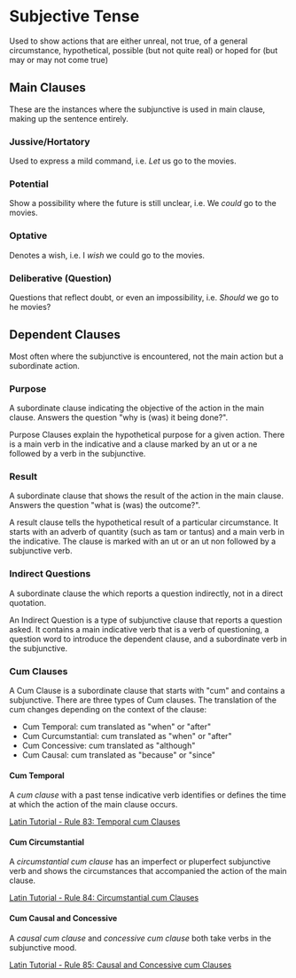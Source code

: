 # Subjective Tense

Used to show actions that are either unreal, not true, of a general circumstance, hypothetical, possible (but not quite real) or  hoped for (but may or may not come true)

## Main Clauses

These are the instances where the subjunctive is used in main clause, making up the sentence entirely.

### Jussive/Hortatory

Used to express a mild command, i.e. _Let_ us go to the movies.

### Potential

Show a possibility where the future is still unclear, i.e. We _could_ go to the movies.

### Optative

Denotes a wish, i.e. I _wish_ we could go to the movies.

### Deliberative (Question)

Questions that reflect doubt, or even an impossibility, i.e. _Should_ we go to he movies?

## Dependent Clauses

Most often where the subjunctive is encountered, not the main action but a subordinate action.

### Purpose

A subordinate clause indicating the objective of the action in the main clause.  Answers the question "why is (was) it being done?".

Purpose Clauses explain the hypothetical purpose for a given action. There is a main verb in the indicative and a clause marked by an ut or a ne followed by a verb in the subjunctive.

### Result

A subordinate clause that shows the result of the action in the main clause.  Answers the question "what is (was) the outcome?".

A result clause tells the hypothetical result of a particular circumstance. It starts with an adverb of quantity (such as tam or tantus) and a main verb in the indicative. The clause is marked with an ut or an ut non followed by a subjunctive verb.

### Indirect Questions

A subordinate clause the  which reports a question indirectly, not in a direct quotation.

An Indirect Question is a type of subjunctive clause that reports a question asked. It contains a main indicative verb that is a verb of questioning, a question word to introduce the dependent clause, and a subordinate verb in the subjunctive.

### Cum Clauses

A Cum Clause is a subordinate clause that starts with "cum" and contains a subjunctive. There are three types of Cum clauses. The translation of the cum changes depending on the context of the clause:

- Cum Temporal: cum translated as "when" or "after"
- Cum Curcumstantial: cum translated as "when" or "after"
- Cum Concessive: cum translated as "although"
- Cum Causal: cum translated as "because" or "since"

#### Cum Temporal

A _cum clause_ with a past tense indicative verb identifies or defines the time at which the action of the main clause occurs.  

[Latin Tutorial - Rule 83: Temporal cum Clauses](https://youtu.be/A68WQ8PdgcI)

#### Cum Circumstantial

A _circumstantial cum clause_ has an imperfect or pluperfect subjunctive verb and shows the circumstances that accompanied the action of the main clause.

[Latin Tutorial - Rule 84: Circumstantial cum Clauses](https://youtu.be/A68WQ8PdgcI)

#### Cum Causal and Concessive

A _causal cum clause_ and _concessive cum clause_ both take verbs in the subjunctive mood.

[Latin Tutorial - Rule 85: Causal and Concessive cum Clauses](https://youtu.be/gGjNu1bEv1M)

